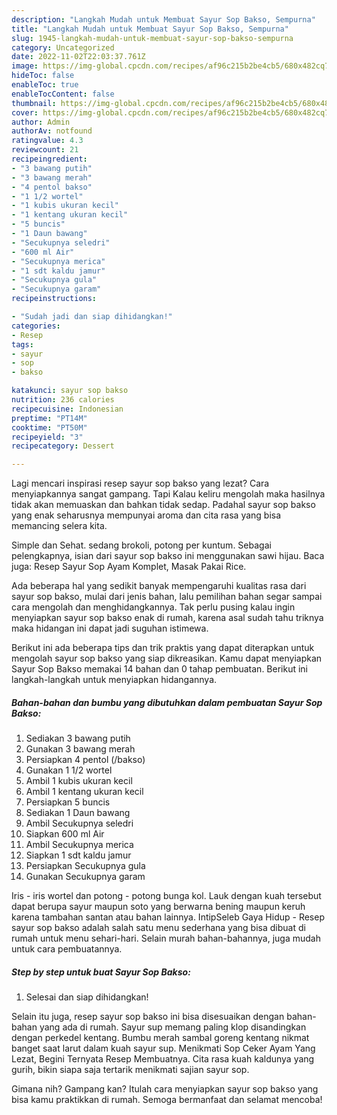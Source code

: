 ```yaml
---
description: "Langkah Mudah untuk Membuat Sayur Sop Bakso, Sempurna"
title: "Langkah Mudah untuk Membuat Sayur Sop Bakso, Sempurna"
slug: 1945-langkah-mudah-untuk-membuat-sayur-sop-bakso-sempurna
category: Uncategorized
date: 2022-11-02T22:03:37.761Z
image: https://img-global.cpcdn.com/recipes/af96c215b2be4cb5/680x482cq70/sayur-sop-bakso-foto-resep-utama.jpg
hideToc: false
enableToc: true
enableTocContent: false
thumbnail: https://img-global.cpcdn.com/recipes/af96c215b2be4cb5/680x482cq70/sayur-sop-bakso-foto-resep-utama.jpg
cover: https://img-global.cpcdn.com/recipes/af96c215b2be4cb5/680x482cq70/sayur-sop-bakso-foto-resep-utama.jpg
author: Admin
authorAv: notfound
ratingvalue: 4.3
reviewcount: 21
recipeingredient:
- "3 bawang putih"
- "3 bawang merah"
- "4 pentol bakso"
- "1 1/2 wortel"
- "1 kubis ukuran kecil"
- "1 kentang ukuran kecil"
- "5 buncis"
- "1 Daun bawang"
- "Secukupnya seledri"
- "600 ml Air"
- "Secukupnya merica"
- "1 sdt kaldu jamur"
- "Secukupnya gula"
- "Secukupnya garam"
recipeinstructions:

- "Sudah jadi dan siap dihidangkan!"
categories:
- Resep
tags:
- sayur
- sop
- bakso

katakunci: sayur sop bakso 
nutrition: 236 calories
recipecuisine: Indonesian
preptime: "PT14M"
cooktime: "PT50M"
recipeyield: "3"
recipecategory: Dessert

---
```



Lagi mencari inspirasi resep sayur sop bakso yang lezat? Cara menyiapkannya sangat gampang. Tapi Kalau keliru mengolah maka hasilnya tidak akan memuaskan dan bahkan tidak sedap. Padahal sayur sop bakso yang enak seharusnya mempunyai aroma dan cita rasa yang bisa memancing selera kita.


Simple dan Sehat. sedang brokoli, potong per kuntum. Sebagai pelengkapnya, isian dari sayur sop bakso ini menggunakan sawi hijau. Baca juga: Resep Sayur Sop Ayam Komplet, Masak Pakai Rice.

Ada beberapa hal yang sedikit banyak mempengaruhi kualitas rasa dari sayur sop bakso, mulai dari jenis bahan, lalu pemilihan bahan segar sampai cara mengolah dan menghidangkannya. Tak perlu pusing kalau ingin menyiapkan sayur sop bakso enak di rumah, karena asal sudah tahu triknya maka hidangan ini dapat jadi suguhan istimewa.


Berikut ini ada beberapa tips dan trik praktis yang dapat diterapkan untuk mengolah sayur sop bakso yang siap dikreasikan. Kamu dapat menyiapkan Sayur Sop Bakso memakai 14 bahan dan 0 tahap pembuatan. Berikut ini langkah-langkah untuk menyiapkan hidangannya.

<!--inarticleads1-->

##### Bahan-bahan dan bumbu yang dibutuhkan dalam pembuatan Sayur Sop Bakso:

1. Sediakan 3 bawang putih
1. Gunakan 3 bawang merah
1. Persiapkan 4 pentol (/bakso)
1. Gunakan 1 1/2 wortel
1. Ambil 1 kubis ukuran kecil
1. Ambil 1 kentang ukuran kecil
1. Persiapkan 5 buncis
1. Sediakan 1 Daun bawang
1. Ambil Secukupnya seledri
1. Siapkan 600 ml Air
1. Ambil Secukupnya merica
1. Siapkan 1 sdt kaldu jamur
1. Persiapkan Secukupnya gula
1. Gunakan Secukupnya garam


Iris - iris wortel dan potong - potong bunga kol. Lauk dengan kuah tersebut dapat berupa sayur maupun soto yang berwarna bening maupun keruh karena tambahan santan atau bahan lainnya. IntipSeleb Gaya Hidup - Resep sayur sop bakso adalah salah satu menu sederhana yang bisa dibuat di rumah untuk menu sehari-hari. Selain murah bahan-bahannya, juga mudah untuk cara pembuatannya. 

<!--inarticleads2-->

##### Step by step untuk buat Sayur Sop Bakso:


1. Selesai dan siap dihidangkan!

Selain itu juga, resep sayur sop bakso ini bisa disesuaikan dengan bahan-bahan yang ada di rumah. Sayur sup memang paling klop disandingkan dengan perkedel kentang. Bumbu merah sambal goreng kentang nikmat banget saat larut dalam kuah sayur sup. Menikmati Sop Ceker Ayam Yang Lezat, Begini Ternyata Resep Membuatnya. Cita rasa kuah kaldunya yang gurih, bikin siapa saja tertarik menikmati sajian sayur sop. 

Gimana nih? Gampang kan? Itulah cara menyiapkan sayur sop bakso yang bisa kamu praktikkan di rumah. Semoga bermanfaat dan selamat mencoba!
